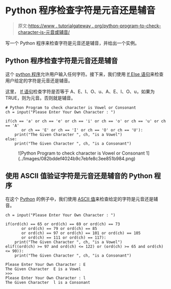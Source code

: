 # Python 程序检查字符是元音还是辅音

> 原文:[https://www . tutorialgateway . org/python-program-to-check-character-is-元音或辅音/](https://www.tutorialgateway.org/python-program-to-check-character-is-vowel-or-consonant/)

写一个 Python 程序来检查字符是元音还是辅音，并给出一个实例。

## Python 程序检查字符是元音还是辅音

这个 [python 程序](https://www.tutorialgateway.org/python-programming-examples/)允许用户输入任何字符。接下来，我们使用 [If Else 语句](https://www.tutorialgateway.org/python-if-else/)来检查用户给定的字符是元音还是辅音。

这里， [If 语句](https://www.tutorialgateway.org/python-if-statement/)检查字符是否等于 A、E、I、O、u、A、E、I、O、u，如果为 TRUE，则为元音。否则就是辅音。

```
# Python Program to check character is Vowel or Consonant
ch = input("Please Enter Your Own Character : ")

if(ch == 'a' or ch == 'e' or ch == 'i' or ch == 'o' or ch == 'u' or ch == 'A'
       or ch == 'E' or ch == 'I' or ch == 'O' or ch == 'U'):
    print("The Given Character ", ch, "is a Vowel")
else:
    print("The Given Character ", ch, "is a Consonant")
```

<figure class="wp-block-image">![Python Program to check character is Vowel or Consonant 1](../Images/082bddef4024b9c7ebfe8c3ee851b984.png)</figure>

## 使用 ASCII 值验证字符是元音还是辅音的 Python 程序

在这个 [Python](https://www.tutorialgateway.org/python-tutorial/) 的例子中，我们使用 [ASCII 值](https://www.tutorialgateway.org/ascii-table/)来检查给定的字符是元音还是辅音。

```
ch = input("Please Enter Your Own Character : ")

if(ord(ch) == 65 or ord(ch) == 69 or ord(ch) == 73
       or ord(ch) == 79 or ord(ch) == 85
       or ord(ch) == 97 or ord(ch) == 101 or ord(ch) == 105
       or ord(ch) == 111 or ord(ch) == 117):
    print("The Given Character ", ch, "is a Vowel")
elif((ord(ch) >= 97 and ord(ch) <= 122) or (ord(ch) >= 65 and ord(ch) <= 90)):
    print("The Given Character ", ch, "is a Consonant")
```

```
Please Enter Your Own Character : E
The Given Character  E is a Vowel
>>> 
Please Enter Your Own Character : l
The Given Character  l is a Consonant
```